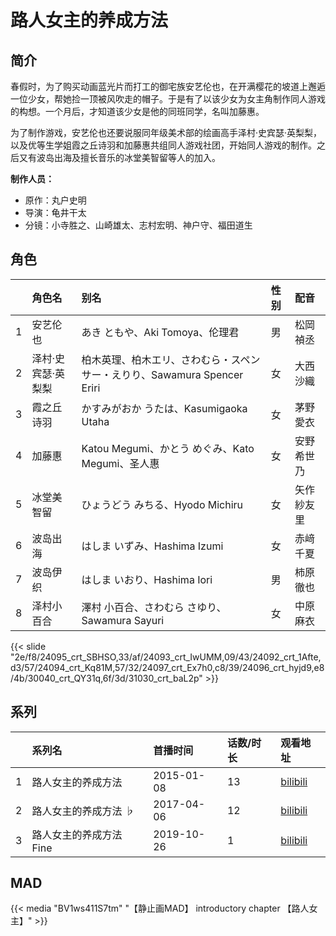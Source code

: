 # 路人女主的养成方法


## 简介

春假时，为了购买动画蓝光片而打工的御宅族安艺伦也，在开满樱花的坡道上邂逅一位少女，帮她捡一顶被风吹走的帽子。于是有了以该少女为女主角制作同人游戏的构想。一个月后，才知道该少女是他的同班同学，名叫加藤惠。

为了制作游戏，安艺伦也还要说服同年级美术部的绘画高手泽村·史宾瑟·英梨梨，以及优等生学姐霞之丘诗羽和加藤惠共组同人游戏社团，开始同人游戏的制作。之后又有波岛出海及擅长音乐的冰堂美智留等人的加入。

**制作人员：**
- 原作：丸户史明
- 导演：龟井干太
- 分镜：小寺胜之、山崎雄太、志村宏明、神户守、福田道生

## 角色

|     |   角色名   |   别名  | 性别 |  配音  |
|:--- |:------  |:----      |:---  |:--   |
| 1 | 安艺伦也 | あき ともや、Aki Tomoya、伦理君 | 男 | 松岡禎丞 |
| 2 | 泽村·史宾瑟·英梨梨 | 柏木英理、柏木エリ、さわむら・スペンサー・えりり、Sawamura Spencer Eriri | 女 | 大西沙織 |
| 3 | 霞之丘诗羽 | かすみがおか うたは、Kasumigaoka Utaha | 女 | 茅野愛衣 |
| 4 | 加藤惠 | Katou Megumi、かとう めぐみ、Kato Megumi、圣人惠 | 女 | 安野希世乃 |
| 5 | 冰堂美智留 | ひょうどう みちる、Hyodo Michiru | 女 | 矢作紗友里 |
| 6 | 波岛出海 | はしま いずみ、Hashima Izumi | 女 | 赤﨑千夏 |
| 7 | 波岛伊织 | はしま いおり、Hashima Iori | 男 | 柿原徹也 |
| 8 | 泽村小百合 | 澤村 小百合、さわむら さゆり、Sawamura Sayuri | 女 | 中原麻衣 |

{{< slide "2e/f8/24095_crt_SBHSO,33/af/24093_crt_IwUMM,09/43/24092_crt_1Afte,d3/57/24094_crt_Kq81M,57/32/24097_crt_Ex7h0,c8/39/24096_crt_hyjd9,e8/4b/30040_crt_QY31q,6f/3d/31030_crt_baL2p" >}}

## 系列

|     |   系列名   |   首播时间  | 话数/时长  | 观看地址 |
|:---  |:------    |:----      |:---       |:---  |
| 1 | 路人女主的养成方法 | 2015-01-08 | 13 | [bilibili](https://www.bilibili.com/bangumi/play/ep28160)  |
| 2 | 路人女主的养成方法 ♭ | 2017-04-06 | 12 | [bilibili](https://www.bilibili.com/bangumi/play/ss5971)  |
| 3 | 路人女主的养成方法 Fine | 2019-10-26 | 1 | [bilibili](https://www.bilibili.com/bangumi/play/ss34394)  |


## MAD

{{< media  "BV1ws411S7tm"
"【静止画MAD】 introductory chapter 【路人女主】"  >}}
